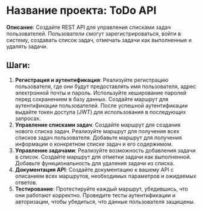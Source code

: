 # Название проекта: ToDo API

**Описание**:
Создайте REST API для управления списками задач пользователей. Пользователи смогут зарегистрироваться, войти в систему, создавать список задач, отмечать задачи как выполненные и удалять задачи.

## Шаги:

1) **Регистрация и аутентификация**:
Реализуйте регистрацию пользователя, где они будут предоставлять имя пользователя, адрес электронной почты и пароль.
Используйте хеширование паролей перед сохранением в базу данных.
Создайте маршрут для аутентификации пользователей. После успешной аутентификации выдайте токен доступа (JWT) для использования в последующих запросах.
2) **Управление списками задач**:
Создайте маршрут для создания нового списка задач.
Реализуйте маршрут для получения всех списков задач пользователя.
Добавьте маршрут для получения информации о конкретном списке задач и его содержимом.
3) **Управление задачами**:
Реализуйте возможность добавления задачи в список.
Создайте маршрут для отметки задачи как выполненной.
Добавьте функциональность для удаления задачи из списка.
4) **Документация API**:
Создайте документацию к вашему API с описанием всех маршрутов, необходимых параметров и ожидаемых ответов.
5) **Тестирование**:
Протестируйте каждый маршрут, убедившись, что они работают корректно.
Проведите тесты аутентификации и авторизации, чтобы убедиться, что данные пользователя защищены.
